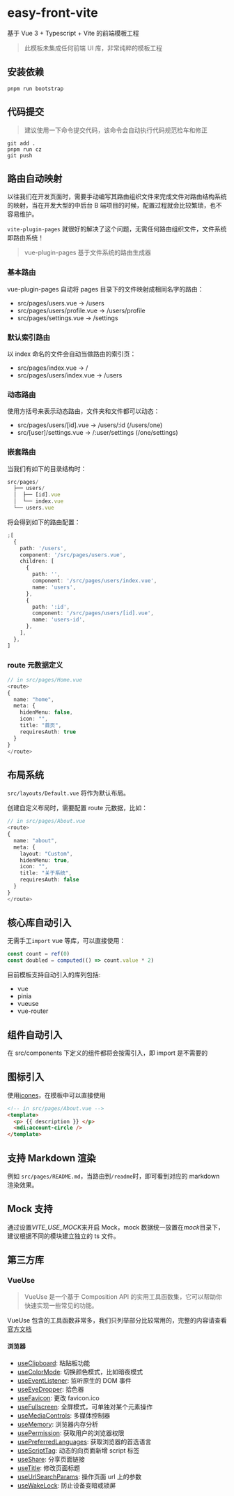 # easy-front-vite

基于 Vue 3 + Typescript + Vite 的前端模板工程

> 此模板未集成任何前端 UI 库，非常纯粹的模板工程

## 安装依赖

```shell
pnpm run bootstrap
```

## 代码提交

> 建议使用一下命令提交代码，该命令会自动执行代码规范检车和修正

```shell
git add .
pnpm run cz
git push
```

## 路由自动映射

以往我们在开发页面时，需要手动编写其路由组织文件来完成文件对路由结构系统的映射，当在开发大型的中后台 B 端项目的时候，配置过程就会比较繁琐，也不容易维护。

`vite-plugin-pages` 就很好的解决了这个问题，无需任何路由组织文件，文件系统即路由系统！

> vue-plugin-pages 基于文件系统的路由生成器

### 基本路由

vue-plugin-pages 自动将 pages 目录下的文件映射成相同名字的路由：

- src/pages/users.vue -> /users
- src/pages/users/profile.vue -> /users/profile
- src/pages/settings.vue -> /settings

### 默认索引路由

以 index 命名的文件会自动当做路由的索引页：

- src/pages/index.vue -> /
- src/pages/users/index.vue -> /users

### 动态路由

使用方括号来表示动态路由，文件夹和文件都可以动态：

- src/pages/users/[id].vue -> /users/:id (/users/one)
- src/[user]/settings.vue -> /:user/settings (/one/settings)

### 嵌套路由

当我们有如下的目录结构时：

```ts
src/pages/
  ├── users/
  │  ├── [id].vue
  │  └── index.vue
  └── users.vue
```

将会得到如下的路由配置：

```ts
;[
  {
    path: '/users',
    component: '/src/pages/users.vue',
    children: [
      {
        path: '',
        component: '/src/pages/users/index.vue',
        name: 'users',
      },
      {
        path: ':id',
        component: '/src/pages/users/[id].vue',
        name: 'users-id',
      },
    ],
  },
]
```

### route 元数据定义

```ts
// in src/pages/Home.vue
<route>
{
  name: "home",
  meta: {
    hidenMenu: false,
    icon: "",
    title: "首页",
    requiresAuth: true
  }
}
</route>
```

## 布局系统

`src/layouts/Default.vue` 将作为默认布局。

创建自定义布局时，需要配置 route 元数据，比如：

```ts
// in src/pages/About.vue
<route>
{
  name: "about",
  meta: {
    layout: "Custom",
    hidenMenu: true,
    icon: "",
    title: "关于系统",
    requiresAuth: false
  }
}
</route>
```

## 核心库自动引入

无需手工`import` vue 等库，可以直接使用：

```ts
const count = ref(0)
const doubled = computed(() => count.value * 2)
```

目前模板支持自动引入的库列包括:

- vue
- pinia
- vueuse
- vue-router

## 组件自动引入

在 src/components 下定义的组件都将会按需引入，即 import 是不需要的

## 图标引入

使用[icones](https://icones.netlify.app/)，在模板中可以直接使用

```html
<!-- in src/pages/About.vue -->
<template>
  <p> {{ description }} </p>
  <mdi:account-circle />
</template>
```

## 支持 Markdown 渲染

例如 `src/pages/README.md`，当路由到`/readme`时，即可看到对应的 markdown 渲染效果。

## Mock 支持

通过设置*VITE_USE_MOCK*来开启 Mock，mock 数据统一放置在*mock*目录下，建议根据不同的模块建立独立的 ts 文件。

## 第三方库

### VueUse

> VueUse 是一个基于 Composition API 的实用工具函数集，它可以帮助你快速实现一些常见的功能。

VueUse 包含的工具函数非常多，我们只列举部分比较常用的，完整的内容请查看[官方文档](https://vueuse.org/)

#### 浏览器

- [useClipboard](https://vueuse.org/core/useClipboard/#usage): 粘贴板功能
- [useColorMode](https://vueuse.org/core/usecolormode/#category-browser): 切换颜色模式，比如暗夜模式
- [useEventListener](https://vueuse.org/core/useEventListener/): 监听原生的 DOM 事件
- [useEyeDropper](https://vueuse.org/core/useEyeDropper/): 拾色器
- [useFavicon](https://vueuse.org/core/useFavicon/): 更改 favicon.ico
- [useFullscreen](https://vueuse.org/core/useFullscreen/): 全屏模式，可单独对某个元素操作
- [useMediaControls](https://vueuse.org/core/useMediaControls/#basic-usage): 多媒体控制器
- [useMemory](https://vueuse.org/core/useMemory/): 浏览器内存分析
- [usePermission](https://vueuse.org/core/usePermission/): 获取用户的浏览器权限
- [usePreferredLanguages](https://vueuse.org/core/usePreferredLanguages/): 获取浏览器的首选语言
- [useScriptTag](https://vueuse.org/core/useScriptTag/#usage): 动态的向页面新增 script 标签
- [useShare](https://vueuse.org/core/useShare/): 分享页面链接
- [useTitle](https://vueuse.org/core/useTitle/): 修改页面标题
- [useUrlSearchParams](https://vueuse.org/core/useUrlSearchParams/?foo=bar&vueuse=awesome): 操作页面 url 上的参数
- [useWakeLock](https://vueuse.org/core/useWakeLock/): 防止设备变暗或锁屏
